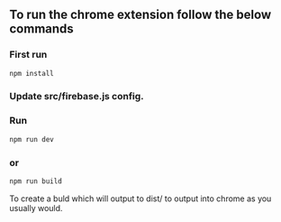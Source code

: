 ## To run the chrome extension follow the below commands 

### First run

```sh
npm install
```

### Update src/firebase.js config.

### Run 
```sh
npm run dev
```

### or 

```sh
npm run build 
```


To create a buld which will output to dist/ to output into chrome as you usually would.
